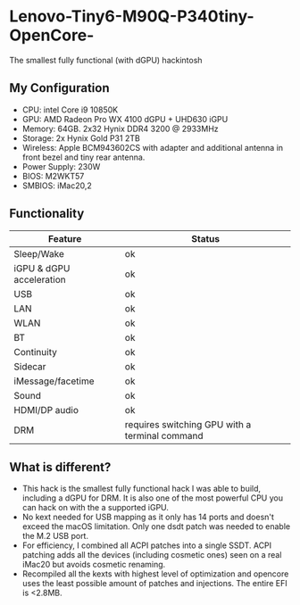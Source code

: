 # Lenovo-Tiny6-M90Q-P340tiny-OpenCore-
The smallest fully functional (with dGPU) hackintosh


## My Configuration

- CPU: intel Core i9 10850K
- GPU: AMD Radeon Pro WX 4100 dGPU + UHD630 iGPU
- Memory: 64GB. 2x32 Hynix DDR4 3200 @ 2933MHz
- Storage: 2x Hynix Gold P31 2TB
- Wireless: Apple BCM943602CS with adapter and additional antenna in front bezel and tiny rear antenna.
- Power Supply: 230W
- BIOS: M2WKT57
- SMBIOS: iMac20,2

## Functionality

|Feature|Status|
|-------|------|
|Sleep/Wake|ok|
|iGPU & dGPU acceleration|ok|
|USB|ok|
|LAN|ok|
|WLAN|ok|
|BT|ok|
|Continuity|ok|
|Sidecar|ok|
|iMessage/facetime|ok|
|Sound|ok|
|HDMI/DP audio|ok|
|DRM|requires switching GPU with a terminal command|

## What is different?

- This hack is the smallest fully functional hack I was able to build, including a dGPU for DRM. It is also one of the most powerful CPU you can hack on with the a supported iGPU.
- No kext needed for USB mapping as it only has 14 ports and doesn't exceed the macOS limitation. Only one dsdt patch was needed to enable the M.2 USB port.
- For efficiency, I combined all ACPI patches into a single SSDT. ACPI patching adds all the devices (including cosmetic ones) seen on a real iMac20 but avoids cosmetic renaming.
- Recompiled all the kexts with highest level of optimization and opencore uses the least possible amount of patches and injections. The entire EFI is <2.8MB.
